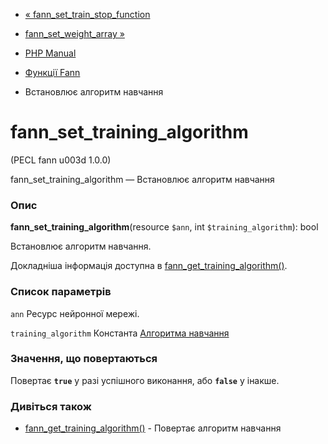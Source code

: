 - [«
fann_set_train_stop_function](function.fann-set-train-stop-function.md)
- [fann_set_weight_array »](function.fann-set-weight-array.md)

- [PHP Manual](index.md)
- [Функції Fann](ref.fann.md)
- Встановлює алгоритм навчання

# fann_set_training_algorithm

(PECL fann u003d 1.0.0)

fann_set_training_algorithm — Встановлює алгоритм навчання

### Опис

**fann_set_training_algorithm**(resource `$ann`, int
`$training_algorithm`): bool

Встановлює алгоритм навчання.

Докладніша інформація доступна в
[fann_get_training_algorithm()](function.fann-get-training-algorithm.md).

### Список параметрів

`ann`
Ресурс нейронної мережі.

`training_algorithm`
Константа [Алгоритма навчання](fann.constants.md#constants.fann-train)

### Значення, що повертаються

Повертає **`true`** у разі успішного виконання, або **`false`** у
інакше.

### Дивіться також

- [fann_get_training_algorithm()](function.fann-get-training-algorithm.md) -
Повертає алгоритм навчання
